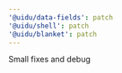 ```yaml
---
'@uidu/data-fields': patch
'@uidu/shell': patch
'@uidu/blanket': patch
---
```


Small fixes and debug
